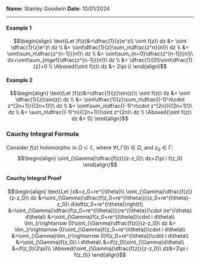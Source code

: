 **Name:** Stanley Goodwin
**Date:** 10/01/2024

---

#### Example 1
$$\begin{align}
\text{Let }f(z)&=\dfrac{1}{z}e^z\\
\oint f(z)\ dz &= \oint \dfrac{1}{z}e^z\ dz \\
&= \oint\dfrac{1}{z}\sum_n\dfrac{z^n}{n!}\ dz \\
&= \oint\sum_n\dfrac{z^{n-1}}{n!}\ dz \\
&= \oint\sum_{n=0}\dfrac{z^{n-1}}{n!}\ dz+\oint\sum_{n\ge1}\dfrac{z^{n-1}}{n!}\ dz \\
&= \dfrac{1}{0!}\oint\dfrac{1}{z}+0 \\
\Aboxed{\oint f(z)\ dz &= 2\pi i}
\end{align}$$
#### Example 2
$$\begin{align}
\text{Let }f(z)&=\dfrac{1}{z}\sin(z)\\
\oint f(z)\ dz &= \oint \dfrac{1}{z}\sin(z)\ dz \\
&= \oint\dfrac{1}{z}\sum_n\dfrac{(-1)^n\cdot z^{2n+1}}{(2n+1)!}\ dz \\
&= \oint\sum_n\dfrac{(-1)^n\cdot z^{2n}}{(2n+1)!}\ dz \\
&= \sum_n\dfrac{(-1)^n}{(2n+1)!}\oint z^{2n}\ dz \\
\Aboxed{\oint f(z)\ dz &= 0}
\end{align}$$
### Cauchy Integral Formula
Consider $f(z)$ holomorphic in $\Omega\subset\mathbb{C}$, where $\forall t, \Gamma(t)\in\Omega$, and $z_0\in\Gamma$:
$$\begin{align}
\oint_{\Gamma}\dfrac{f(z)}{z-z_0}\ dz=2\pi i f(z_0)
\end{align}$$
#### Cauchy Integral Proof
$$\begin{align}
\text{Let }z&=z_0+re^{i\theta}\\
\oint_{\Gamma}\dfrac{f(z)}{z-z_0}\ dz
&=\oint_{\Gamma}\dfrac{f(z_0+re^{i\theta})}{z_0+re^{i\theta}-z_0}\ d\left(z_0+re^{i\theta}\right)\\
&=\oint_{\Gamma}\dfrac{f(z_0+re^{i\theta})}{re^{i\theta}}\cdot ire^{i\theta} d\theta\\
&=\oint_{\Gamma}f(z_0+re^{i\theta})\cdot i d\theta\\
\lim_{r\rightarrow 0}\oint_{\Gamma}\dfrac{f(z)}{z-z_0}\ dz
&=
\lim_{r\rightarrow 0}\oint_{\Gamma}f(z_0+re^{i\theta})\cdot i d\theta\\
&=\oint_{\Gamma}\lim_{r\rightarrow 0}f(z_0+re^{i\theta})\cdot i d\theta\\
&=\oint_{\Gamma}f(z_0)\ i d\theta\\
&=if(z_0)\oint_{\Gamma}d\theta\\
&=if(z_0)(2\pi)\\
\Aboxed{\oint_{\Gamma}\dfrac{f(z)}{z-z_0}\ dz&=2\pi i f(z_0)}
\end{align}$$

